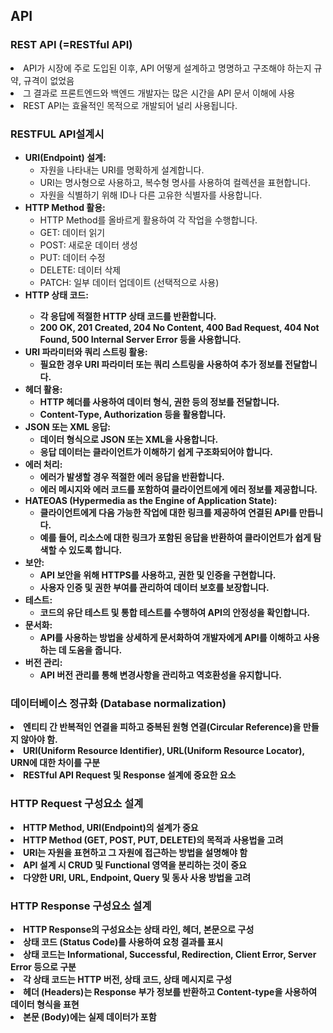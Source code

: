 ## API

### REST API (=RESTful API)

<div class="content-box">
<li> API가 시장에 주로 도입된 이후, API 어떻게 설계하고 명명하고 구조해야 하는지 규약, 규격이 없었음</li>
<li> 그 결과로 프론트엔드와 백엔드 개발자는 많은 시간을 API 문서 이해에 사용</li>
<li> REST API는 효율적인 목적으로 개발되어 널리 사용됩니다. </li>
</div>

### RESTFUL API설계시 

<ul>
  <li><strong>URI(Endpoint) 설계:</strong>
    <ul>
      <li>자원을 나타내는 URI를 명확하게 설계합니다.</li>
      <li>URI는 명사형으로 사용하고, 복수형 명사를 사용하여 컬렉션을 표현합니다.</li>
      <li>자원을 식별하기 위해 ID나 다른 고유한 식별자를 사용합니다.</li>
    </ul>
  </li>
  <li><strong>HTTP Method 활용:</strong>
    <ul>
      <li>HTTP Method를 올바르게 활용하여 각 작업을 수행합니다.</li>
      <li>GET: 데이터 읽기</li>
      <li>POST: 새로운 데이터 생성</li>
      <li>PUT: 데이터 수정</li>
      <li>DELETE: 데이터 삭제</li>
      <li>PATCH: 일부 데이터 업데이트 (선택적으로 사용)</li>
    </ul>
  </li>
  <li><strong>HTTP 상태 코드:</sㅎtrong>
    <ul>
      <li>각 응답에 적절한 HTTP 상태 코드를 반환합니다.</li>
      <li>200 OK, 201 Created, 204 No Content, 400 Bad Request, 404 Not Found, 500 Internal Server Error 등을 사용합니다.</li>
    </ul>
  </li>
  <li><strong>URI 파라미터와 쿼리 스트링 활용:</strong>
    <ul>
      <li>필요한 경우 URI 파라미터 또는 쿼리 스트링을 사용하여 추가 정보를 전달합니다.</li>
    </ul>
  </li>
  <li><strong>헤더 활용:</strong>
    <ul>
      <li>HTTP 헤더를 사용하여 데이터 형식, 권한 등의 정보를 전달합니다.</li>
      <li>Content-Type, Authorization 등을 활용합니다.</li>
    </ul>
  </li>
  <li><strong>JSON 또는 XML 응답:</strong>
    <ul>
      <li>데이터 형식으로 JSON 또는 XML을 사용합니다.</li>
      <li>응답 데이터는 클라이언트가 이해하기 쉽게 구조화되어야 합니다.</li>
    </ul>
  </li>
  <li><strong>에러 처리:</strong>
    <ul>
      <li>에러가 발생할 경우 적절한 에러 응답을 반환합니다.</li>
      <li>에러 메시지와 에러 코드를 포함하여 클라이언트에게 에러 정보를 제공합니다.</li>
    </ul>
  </li>
  <li><strong>HATEOAS (Hypermedia as the Engine of Application State):</strong>
    <ul>
      <li>클라이언트에게 다음 가능한 작업에 대한 링크를 제공하여 연결된 API를 만듭니다.</li>
      <li>예를 들어, 리소스에 대한 링크가 포함된 응답을 반환하여 클라이언트가 쉽게 탐색할 수 있도록 합니다.</li>
    </ul>
  </li>
  <li><strong>보안:</strong>
    <ul>
      <li>API 보안을 위해 HTTPS를 사용하고, 권한 및 인증을 구현합니다.</li>
      <li>사용자 인증 및 권한 부여를 관리하여 데이터 보호를 보장합니다.</li>
    </ul>
  </li>
  <li><strong>테스트:</strong>
    <ul>
      <li>코드의 유단 테스트 및 통합 테스트를 수행하여 API의 안정성을 확인합니다.</li>
    </ul>
  </li>
  <li><strong>문서화:</strong>
    <ul>
      <li>API를 사용하는 방법을 상세하게 문서화하여 개발자에게 API를 이해하고 사용하는 데 도움을 줍니다.</li>
    </ul>
  </li>
  <li><strong>버전 관리:</strong>
    <ul>
      <li>API 버전 관리를 통해 변경사항을 관리하고 역호환성을 유지합니다.</li>
    </ul>
  </li>
</ul>


### 데이터베이스 정규화 (Database normalization)

<li> 엔티티 간 반복적인 연결을 피하고 중복된 원형 연결(Circular Reference)을 만들지 않아야 함.</li>
<li> URI(Uniform Resource Identifier), URL(Uniform Resource Locator), URN에 대한 차이를 구분</li>
<li> RESTful API Request 및 Response 설계에 중요한 요소</li>

### HTTP Request 구성요소 설계

<li>HTTP Method, URI(Endpoint)의 설계가 중요</li>
<li>HTTP Method (GET, POST, PUT, DELETE)의 목적과 사용법을 고려</li>
<li>URI는 자원을 표현하고 그 자원에 접근하는 방법을 설명해야 함</li>
<li>API 설계 시 CRUD 및 Functional 영역을 분리하는 것이 중요</li>
<li>다양한 URI, URL, Endpoint, Query 및 동사 사용 방법을 고려</li>

### HTTP Response 구성요소 설계

<li>HTTP Response의 구성요소는 상태 라인, 헤더, 본문으로 구성</li>
<li>상태 코드 (Status Code)를 사용하여 요청 결과를 표시</li>
<li>상태 코드는 Informational, Successful, Redirection, Client Error, Server Error 등으로 구분</li>
<li>각 상태 코드는 HTTP 버전, 상태 코드, 상태 메시지로 구성</li>
<li>헤더 (Headers)는 Response 부가 정보를 반환하고 Content-type을 사용하여 데이터 형식을 표현</li>
<li>본문 (Body)에는 실제 데이터가 포함</li>